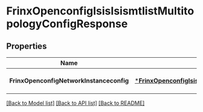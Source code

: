 # FrinxOpenconfigIsisIsismtlistMultitopologyConfigResponse

## Properties
Name | Type | Description | Notes
------------ | ------------- | ------------- | -------------
**FrinxOpenconfigNetworkInstanceconfig** | [***FrinxOpenconfigIsisIsismtlistMultitopologyConfig**](frinx.openconfig.isis.isismtlist.multitopology.Config.md) |  | [optional] [default to null]

[[Back to Model list]](../README.md#documentation-for-models) [[Back to API list]](../README.md#documentation-for-api-endpoints) [[Back to README]](../README.md)


